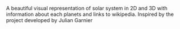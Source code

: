 A beautiful visual representation of solar system in 2D and 3D 
with information about each planets and links to wikipedia. Inspired by the project developed by Julian Garnier
